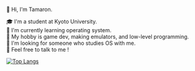 <!--
**tamaroning/tamaroning** is a ✨ _special_ ✨ repository because its `README.md` (this file) appears on your GitHub profile.

Here are some ideas to get you started:

- 🔭 I’m currently working on ...
- 🌱 I’m currently learning ...
- 👯 I’m looking to collaborate on ...
- 🤔 I’m looking for help with ...
- 💬 Ask me about ...
- 📫 How to reach me: ...
- 😄 Pronouns: ...
- ⚡ Fun fact: ...

memo:
LF is "  "(double space)

-->


👋 Hi, I'm Tamaron.  
  
🎓 I'm a student at Kyoto University.  
🌱 I'm currently learning operating system.  
🚗 My hobby is game dev, making emulators, and low-level programming.   
🤔 I'm looking for someone who studies OS with me.  
🌴 Feel free to talk to me !  

[![Top Langs](https://github-readme-stats.vercel.app/api/top-langs/?username=tamaroning&layout=compact)](https://github.com/anuraghazra/github-readme-stats)

